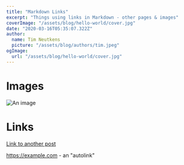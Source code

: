 ```yaml
---
title: "Markdown Links"
excerpt: "Things using links in Markdown - other pages & images"
coverImage: "/assets/blog/hello-world/cover.jpg"
date: "2020-03-16T05:35:07.322Z"
author:
  name: Tim Neutkens
  picture: "/assets/blog/authors/tim.jpeg"
ogImage:
  url: "/assets/blog/hello-world/cover.jpg"
---
```


# Images

![An image](/assets/blog/authors/joe.jpeg)

# Links

[Link to another post](./markdown-basics.md)

<https://example.com> - an "autolink"
